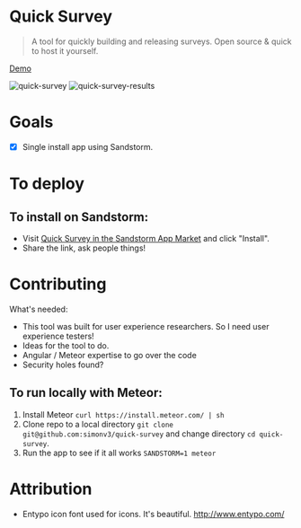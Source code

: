 # Quick Survey

> A tool for quickly building and releasing surveys. Open source & quick to host it yourself.

[Demo](https://apps.sandstorm.io/app/wupmzqk4872vgsye9t9x5dmrdw17mad97dk21jvcm2ph4jataze0)

![quick-survey](http://i.imgur.com/AYn4Jd4.png)
![quick-survey-results](http://i.imgur.com/4elbHfe.png)

# Goals

* [x] Single install app using Sandstorm.

# To deploy

## To install on Sandstorm:

* Visit [Quick Survey in the Sandstorm App Market](https://apps.sandstorm.io/app/wupmzqk4872vgsye9t9x5dmrdw17mad97dk21jvcm2ph4jataze0) and click "Install".
* Share the link, ask people things!

# Contributing

What's needed:

* This tool was built for user experience researchers. So I need user experience testers!
* Ideas for the tool to do.
* Angular / Meteor expertise to go over the code
* Security holes found?

## To run locally with Meteor:

1. Install Meteor `curl https://install.meteor.com/ | sh`
2. Clone repo to a local directory `git clone git@github.com:simonv3/quick-survey` and change directory `cd quick-survey`.
4. Run the app to see if it all works `SANDSTORM=1 meteor`

# Attribution

* Entypo icon font used for icons. It's beautiful. http://www.entypo.com/
